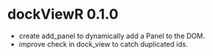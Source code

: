 # dockViewR 0.1.0

* create add_panel to dynamically add a Panel to the DOM.
* improve check in dock_view to catch duplicated ids.